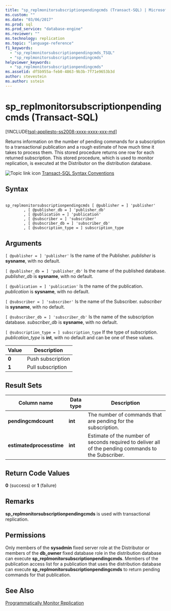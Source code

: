 ```yaml
---
title: "sp_replmonitorsubscriptionpendingcmds (Transact-SQL) | Microsoft Docs"
ms.custom: ""
ms.date: "03/06/2017"
ms.prod: sql
ms.prod_service: "database-engine"
ms.reviewer: ""
ms.technology: replication
ms.topic: "language-reference"
f1_keywords: 
  - "sp_replmonitorsubscriptionpendingcmds_TSQL"
  - "sp_replmonitorsubscriptionpendingcmds"
helpviewer_keywords: 
  - "sp_replmonitorsubscriptionpendingcmds"
ms.assetid: df5b955a-feb0-4863-9b3b-7f71e9653b3d
author: stevestein
ms.author: sstein
---
```

# sp_replmonitorsubscriptionpendingcmds (Transact-SQL)
[!INCLUDE[tsql-appliesto-ss2008-xxxx-xxxx-xxx-md](../../includes/tsql-appliesto-ss2008-xxxx-xxxx-xxx-md.md)]

  Returns information on the number of pending commands for a subscription to a transactional publication and a rough estimate of how much time it takes to process them. This stored procedure returns one row for each returned subscription. This stored procedure, which is used to monitor replication, is executed at the Distributor on the distribution database.  
  
 ![Topic link icon](../../database-engine/configure-windows/media/topic-link.gif "Topic link icon") [Transact-SQL Syntax Conventions](../../t-sql/language-elements/transact-sql-syntax-conventions-transact-sql.md)  
  
## Syntax  
  
```  
  
sp_replmonitorsubscriptionpendingcmds [ @publisher = ] 'publisher'  
        , [ @publisher_db = ] 'publisher_db'  
        , [ @publication = ] 'publication'  
        , [ @subscriber = ] 'subscriber'  
        , [ @subscriber_db = ] 'subscriber_db'   
        , [ @subscription_type = ] subscription_type  
```  
  
## Arguments  
`[ @publisher = ] 'publisher'`
 Is the name of the Publisher. *publisher* is **sysname**, with no default.  
  
`[ @publisher_db = ] 'publisher_db'`
 Is the name of the published database. *publisher_db* is **sysname**, with no default.  
  
`[ @publication = ] 'publication'`
 Is the name of the publication. *publication* is **sysname**, with no default.  
  
`[ @subscriber = ] 'subscriber'`
 Is the name of the Subscriber. *subscriber* is **sysname**, with no default.  
  
`[ @subscriber_db = ] 'subscriber_db'`
 Is the name of the subscription database. *subscriber_db* is **sysname**, with no default.  
  
`[ @subscription_type = ] subscription_type`
 If the type of subscription. *publication_type* is **int**, with no default and can be one of these values.  
  
|Value|Description|  
|-----------|-----------------|  
|**0**|Push subscription|  
|**1**|Pull subscription|  
  
## Result Sets  
  
|Column name|Data type|Description|  
|-----------------|---------------|-----------------|  
|**pendingcmdcount**|**int**|The number of commands that are pending for the subscription.|  
|**estimatedprocesstime**|**int**|Estimate of the number of seconds required to deliver all of the pending commands to the Subscriber.|  
  
## Return Code Values  
 **0** (success) or **1** (failure)  
  
## Remarks  
 **sp_replmonitorsubscriptionpendingcmds** is used with transactional replication.  
  
## Permissions  
 Only members of the **sysadmin** fixed server role at the Distributor or members of the **db_owner** fixed database role in the distribution database can execute **sp_replmonitorsubscriptionpendingcmds**. Members of the publication access list for a publication that uses the distribution database can execute **sp_replmonitorsubscriptionpendingcmds** to return pending commands for that publication.  
  
## See Also  
 [Programmatically Monitor Replication](../../relational-databases/replication/monitor/programmatically-monitor-replication.md)  
  
  
